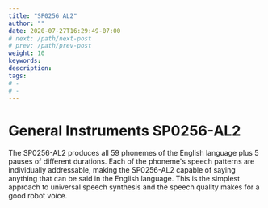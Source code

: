```yaml
---
title: "SP0256 AL2"
author: ""
date: 2020-07-27T16:29:49-07:00
# next: /path/next-post
# prev: /path/prev-post
weight: 10
keywords: 
description: 
tags: 
# -  
# - 
---
```


# General Instruments SP0256-AL2 

The SP0256-AL2 produces all 59 phonemes of the English language plus 5 pauses of different durations. Each of the phoneme's speech patterns are individually addressable, making the SP0256-AL2 capable of saying anything that can be said in the English language. This is the simplest approach to universal speech synthesis and the speech quality makes for a good robot voice.